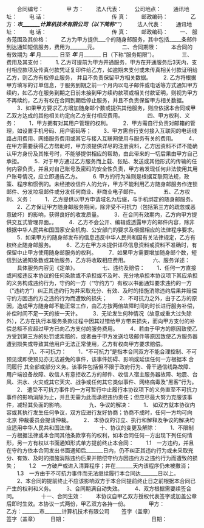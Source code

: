 
 



　　合同编号：　　
　　甲 方：
　　法人代表：
　　公司地点：
　　通讯地址：
　　电 话：　　　　　　　　　　
　　传 真：
　　邮政编码：　　
　　乙 方：_______市_______计算机技术有限公司（以下简称“_______”）
　　法人代表：
　　通讯地址：
　　电 话：　　　　　　　　　　
　　传 真：
　　邮政编码：
　　一、 服务范围及其价格：
　　乙方为甲方提供___个的随身邮服务，其中包括_____条邮件到达通知短信服务，费用为_______元。
　　
　　二、合同期限：
　　本合同的有效期为 _______年_______ 月_______ 日至 _______年_______ 月_______ 日（下称“服务期限”）。
　　
　　三、费用及其支付：
　　1. 乙方可提前为甲方开通服务，甲方在开通服务后3天内，支付相应款项及传真付款凭证复印件给乙方，如逾期未支付或未传真相关付款证明给乙方，则乙方有权停止服务， 并且不负责保留甲方相关数据。
　　2. 乙方将根据甲方填写的订单信息，于服务到期之前一个月内以电子邮件或电话等方式通知甲方续约，如乙方在服务到期之日前未接到甲方续约款项或相关付款证明，则视为甲方不再续约，乙方有权在合同到期后停止服务，并且不负责保留甲方相关数据。
　　3．如果甲方要求乙方增加随身邮个数或提供其他服务，则应依据本合同或甲乙双方达成的其他相关约定向乙方支付相应费用。
　　
　　四、甲方权利、义务：
　　1．甲方拥有对其用户管理的权利。
　　2．甲方需自行负责对邮箱的管理，如设置手机号码、用户密码等；
　　3．甲方需自行支付接入互联网的电话线路占用费用、网络服务费用或其它与接入互联网使用与服务有关的费用。
　　4．在甲方需要获得乙方帮助时，甲方须提供详尽的注册资料，乙方因资料不详不能确认甲方身份及其帐号时，不能够提供相应的帮助，由此带来的一切后果由甲方自己承担。
　　5．对于甲方通过乙方服务而上载、张贴、发送或其他形式的传输的任何内容负责，并且对自己账号及密码的安全性负责，甲方若发现任何非法使用其用户账号情况，应立即通告乙方。
　　6. 甲方的行为准则是根据互联网法规，政策、程序和惯例的。未经接收信件人的允许，甲方不能利用乙方随身邮服务作连锁邮件、分发垃圾邮件或分发任何商业、非商业电子邮件。
　　
　　五、乙方权利、义务：
　　1．乙方提供以甲方申请域名为后缀，与手机绑定的随身邮服务。
　　2．乙方保证甲方随身邮服务期间，除非受不可抗力（包括第三方的疏忽或恶意破坏）的影响，获得良好的收发质量。
　　3．在合同有效期内，乙方向甲方提供交互式管理界面。。
　　4．乙方不会公开、编辑或透露甲方的邮件内容，除非根据中华人民共和国国家安全机构、公安部门的要求及根据相应的法律程序要求。
　　5．如果甲方的随身邮发布的信息违反中华人民共和国有关法律规定，乙方有权终止随身邮服务。
　　6．乙方在甲方未提供详尽信息资料或资料不准确时，有保留中止甲方使用随身邮服务的权利。
　　7．如果甲方需要增加随身邮个数，短信到达通知条数或其他服务，乙方将收取相应费用。
　　
　　六、服务详述：
　　具体服务内容见《定单》。
　　
　　七、违约及赔偿：
　　1．任何一方直接或间接违反本协议的任何条款或不承担或不及时、充分地承担本协议项下其应承担的义务构成违约行为，守约的一方（“守约方”）有权以书面通知要求违约的一方（“违约方”）纠正其违约行为并采取充分、有效、及时的措施消除违约后果并赔偿守约方因违约方之违约行为而遭致的损失；
　　2．不可抗力之外，由于乙方的原因，造成甲方随身邮不能正常工作，由乙方按两倍故障时间的时长进行服务补偿，补偿时间不足一天的按一天计。
　　3．无论发生何种情况（故意或重大过失除外），乙方在执行本服务条款过程中因其过错给甲方带来损失，而向甲方支付的补偿总额不应超过甲方已向乙方支付的服务费用。
　　4．若由于甲方的原因致使乙方受到第三方的处罚或索赔的，或者由于甲方发送垃圾邮件等原因致使乙方服务器遭到损失或导致其他用户无法正常使用，乙方有权向甲方要求赔偿。
　　
　　八、不可抗力：
　　1．“不可抗力”是指本合同双方不能合理控制、不可预见或即使预见亦无法避免的事件，该事件妨碍、影响或延误任何一方根据本
合同履行
其全部或部分义务。该事件包括但不限于政府行为、骨干通信线路故障、用户端设备故障、收信人有意拒收乙方的邮件、收信人宿主服务器故障、地震、台风、洪水、火灾或其它天灾、战争或任何其它类似事件、网络病毒及“黑客”行为。
　　2． 遭受不可抗力事件的一方可暂行中止履行本协议项下的义务直至不可抗力事件的影响消除为止，并且无需为此而承担违约责任；但应尽最大努力克服该事件，减轻其负面的影响。
　　
　　九、争议的解决：
　　1． 如双方就本协议内容或其执行发生任何争议，双方应进行友好协商；协商不成时，任何一方均可向
北京
仲裁委员会提请仲裁。
　　2． 本协议的订立、执行和解释及争议的解决均应适用中华人民共和国法律。
　　
　　十、协议的变更及解除：
　　1、不限制一方根据法律或本合同其他条款享有的权利，如本合同任何一方出现下列任何情形，另一方有权以书面通知形式单方提前终止本合同：
　　1.1　一方违约，并且在守约方依本合同发出书面通知后_______日内，仍不纠正其违约行为或未采取充分、有效、及时的措施消除违约后果并赔偿守约方因违约方之违约行为而遭致的损失；
　　1.2　一方破产或进入清算程序；并在_______天内该程序仍未被撤消；
　　1.3　一方由于不可抗力事件而无法继续履行本合同达_______日以上。
　　2、本合同的提前终止不应该影响双方于本合同提前终止日之前根据本合同已产生的权利和义务。
　　3、合同期满自动失效。
　　4、双方根据需要续签合同。
　　
　　十一、合同生效：
　　本协议自甲乙双方授权代表签字或加盖公章后即时生效。本协议一式两份，甲乙双方各持一份。　　
　　甲方：　　　　　　　　　　　　　　　　乙方：_______市_______计算机技术有限公司
　　签字（盖章）　　　　　　　　　　　　　签字（盖章）
　　日期：　　　　　　　　　　　　　　　　日期：
　　
 


 

 
 
 
 
 
  


  
 

  


  


  
 
 
 
 

